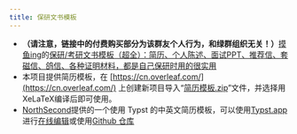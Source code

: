 ```yaml
---
title: 保研文书模板
---
```


- **（请注意，链接中的付费购买部分为该群友个人行为，和绿群组织无关！）**[摸鱼ing](https://www.zhihu.com/people/tu-tu-83-41-10)的[保研/考研文书模板（超全）：简历、个人陈述、面试PPT、推荐信、套磁信、鸽信、各种证明材料，都是自己保研时用的很实用](https://zhuanlan.zhihu.com/p/615923570)
- 本项目提供简历模板，在 [https://cn.overleaf.com/](https://cn.overleaf.com/) 上创建新项目导入“[简历模板.zip](https://raw.githubusercontent.com/CS-BAOYAN/CS-BAOYAN-2024/main/docs/%E6%96%87%E4%B9%A6%E5%87%86%E5%A4%87/%E7%AE%80%E5%8E%86%E6%A8%A1%E6%9D%BF.zip)”文件，并选择用XeLaTeX编译后即可使用。
- [NorthSecond](https://github.com/NorthSecond)提供的一个使用 Typst 的中英文简历模板，可以使用[Typst.app](https://typst.app/) 进行[在线编辑](https://typst.app/project/r4XMUB3ENQUH7zWiuK7_tO)或使用[Github 仓库](https://github.com/NorthSecond/Auto_Typst_Resume_Template)
